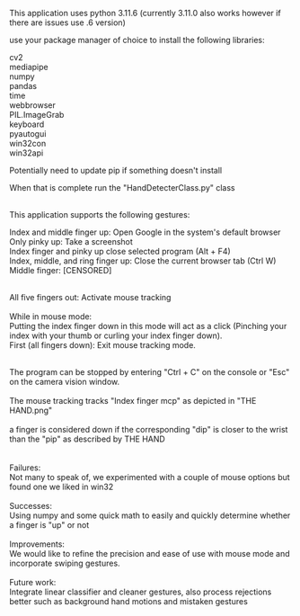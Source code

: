 This application uses python 3.11.6 (currently 3.11.0 also works however if there are issues use .6 version) <br>

use your package manager of choice to install the following libraries:<br>

cv2        <br>
mediapipe  <br>
numpy      <br>
pandas    <br>
time      <br>
webbrowser<br>
PIL.ImageGrab<br>
keyboard<br>
pyautogui<br>
win32con<br>
win32api<br><be>

Potentially need to update pip if something doesn't install<br>


When that is complete run the "HandDetecterClass.py" class<br>
<br>

This application supports the following gestures:<br>

Index and middle finger up: Open Google in the system's default browser<br>
Only pinky up: Take a screenshot<br>
Index finger and pinky up close selected program (Alt + F4)<br>
Index, middle, and ring finger up: Close the current browser tab (Ctrl W)<br>
Middle finger: [CENSORED]<br><br>

All five fingers out: Activate mouse tracking<br>
<br>
  While in mouse mode:<br>
  Putting the index finger down in this mode will act as a click (Pinching your index with your thumb or curling your index finger down).<br>
  First (all fingers down): Exit mouse tracking mode.<br>
<br>

The program can be stopped by entering "Ctrl + C" on the console or "Esc" on the camera vision window.<br>
<br>
The mouse tracking tracks "Index finger mcp" as depicted in "THE HAND.png"<br>
<br>
a finger is considered down if the corresponding "dip" is closer to the wrist than the "pip" as described by THE HAND<br>
<br>
<br>
Failures:<br>
Not many to speak of, we experimented with a couple of mouse options but found one we liked in win32<br>
<br>
Successes:<br>
Using numpy and some quick math to easily and quickly determine whether a finger is "up" or not<br>
<br>
Improvements:<br>
We would like to refine the precision and ease of use with mouse mode and incorporate swiping gestures.<br>
<br>
Future work:<br>
Integrate linear classifier and cleaner gestures, also process rejections better such as background hand motions and mistaken gestures<br>
